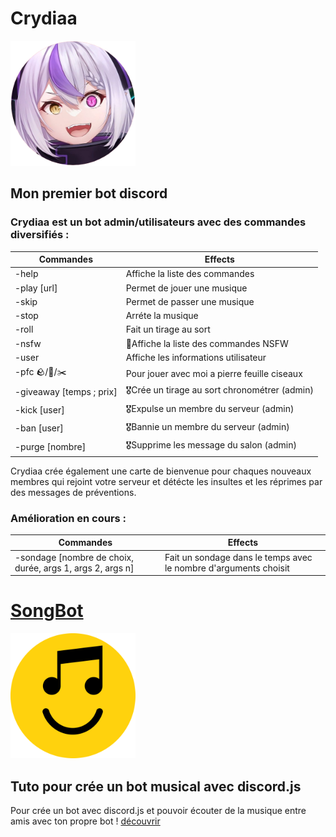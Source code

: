 # Crydiaa

<img style="height:200px; with:200px;" src="Crydiaa.png">

## Mon premier bot discord
### Crydiaa est un bot admin/utilisateurs avec des commandes diversifiés :

| Commandes  | Effects |
| ------------- | ------------- |
| -help  |  Affiche la liste des commandes  |
| -play [url]  |  Permet de jouer une musique  |
| -skip  |  Permet de passer une musique  |
| -stop  |  Arréte la musique  |
| -roll  |  Fait un tirage au sort  |
| -nsfw  | 🔞Affiche la liste des commandes NSFW  |
| -user  |  Affiche les informations utilisateur  |
| -pfc 🪨/📃/✂️  |  Pour jouer avec moi a pierre feuille ciseaux  |
| -giveaway [temps ; prix] |  🎖️Crée un tirage au sort chronométrer (admin)  |
| -kick [user]  | 🎖️Expulse un membre du serveur (admin)  |
| -ban [user]  | 🎖️Bannie un membre du serveur (admin)  |
| -purge [nombre]  | 🎖️Supprime les message du salon (admin)  |

Crydiaa crée également une carte de bienvenue pour chaques nouveaux membres qui rejoint votre serveur et détécte les insultes et les réprimes par des messages de préventions.

### Amélioration en cours :
| Commandes  | Effects |
| ------------- | ------------- |
| -sondage [nombre de choix, durée, args 1, args 2, args n] |  Fait un sondage dans le temps avec le nombre d'arguments choisit |


# [SongBot](https://github.com/Woulfty/SongBot)

<img style="height:200px; with:200px;" src="songbot.png">

## Tuto pour crée un bot musical avec discord.js

Pour crée un bot avec discord.js et pouvoir écouter de la musique entre amis avec ton propre bot !
[découvrir](https://github.com/Woulfty/SongBot)
